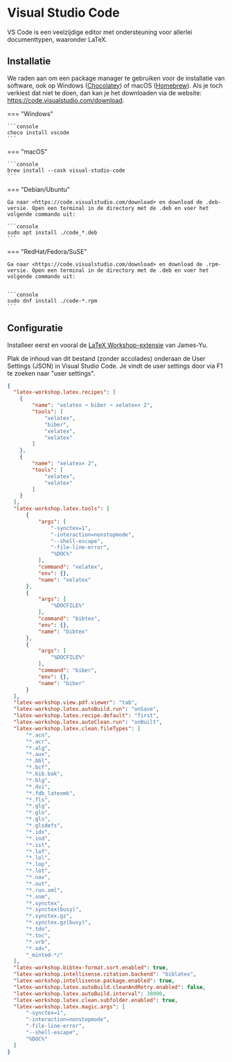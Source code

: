 # Visual Studio Code

VS Code is een veelzijdige editor met ondersteuning voor allerlei documenttypen, waaronder LaTeX.

## Installatie

We raden aan om een package manager te gebruiken voor de installatie van software, ook op Windows ([Chocolatey](https://chocolatey.org)) of macOS ([Homebrew](https://brew.sh/)). Als je toch verkiest dat niet te doen, dan kan je het downloaden via de website: <https://code.visualstudio.com/download>.

=== "Windows"

    ```console
    choco install vscode
    ```

=== "macOS"

    ```console
    brew install --cask visual-studio-code
    ```

=== "Debian/Ubuntu"

    Ga naar <https://code.visualstudio.com/download> en download de .deb-versie. Open een terminal in de directory met de .deb en voer het volgende commando uit:

    ```console
    sudo apt install ./code_*.deb
    ```

=== "RedHat/Fedora/SuSE"

    Ga naar <https://code.visualstudio.com/download> en download de .rpm-versie. Open een terminal in de directory met de .deb en voer het volgende commando uit:


    ```console
    sudo dnf install ./code-*.rpm
    ```

## Configuratie

Installeer eerst en vooral de [LaTeX Workshop-extensie](https://marketplace.visualstudio.com/items?itemName=James-Yu.latex-workshop) van James-Yu.

Plak de inhoud van dit bestand (zonder accolades) onderaan de User Settings (JSON) in Visual Studio Code. Je vindt de user settings door via F1 te zoeken naar "user settings".

```json
{
  "latex-workshop.latex.recipes": [
    {
        "name": "xelatex ➞ biber ➞ xelatex× 2",
        "tools": [
            "xelatex",
            "biber",
            "xelatex",
            "xelatex"
        ]
    },
    {
        "name": "xelatex× 2",
        "tools": [
            "xelatex",
            "xelatex"
        ]
    }
  ],
  "latex-workshop.latex.tools": [
      {
          "args": [
              "-synctex=1",
              "-interaction=nonstopmode",
              "--shell-escape",
              "-file-line-error",
              "%DOC%"
          ],
          "command": "xelatex",
          "env": {},
          "name": "xelatex"
      },
      {
          "args": [
              "%DOCFILE%"
          ],
          "command": "bibtex",
          "env": {},
          "name": "bibtex"
      },
      {
          "args": [
              "%DOCFILE%"
          ],
          "command": "biber",
          "env": {},
          "name": "biber"
      }
  ],
  "latex-workshop.view.pdf.viewer": "tab",
  "latex-workshop.latex.autoBuild.run": "onSave",
  "latex-workshop.latex.recipe.default": "first",
  "latex-workshop.latex.autoClean.run": "onBuilt",
  "latex-workshop.latex.clean.fileTypes": [
      "*.acn",
      "*.acr",
      "*.alg",
      "*.aux",
      "*.bbl",
      "*.bcf",
      "*.bib.bak",
      "*.blg",
      "*.dvi",
      "*.fdb_latexmk",
      "*.fls",
      "*.glg",
      "*.glo",
      "*.gls",
      "*.glsdefs",
      "*.idx",
      "*.ind",
      "*.ist",
      "*.lof",
      "*.lol",
      "*.lop",
      "*.lot",
      "*.nav",
      "*.out",
      "*.run.xml",
      "*.snm",
      "*.synctex",
      "*.synctex(busy)",
      "*.synctex.gz",
      "*.synctex.gz(busy)",
      "*.tdo",
      "*.toc",
      "*.vrb",
      "*.xdv",
      "_minted-*/"
  ],
  "latex-workshop.bibtex-format.sort.enabled": true,
  "latex-workshop.intellisense.citation.backend": "biblatex",
  "latex-workshop.intellisense.package.enabled": true,
  "latex-workshop.latex.autoBuild.cleanAndRetry.enabled": false,
  "latex-workshop.latex.autoBuild.interval": 30000,
  "latex-workshop.latex.clean.subfolder.enabled": true,
  "latex-workshop.latex.magic.args": [
      "-synctex=1",
      "-interaction=nonstopmode",
      "-file-line-error",
      "--shell-escape",
      "%DOC%"
  ]
}
```

